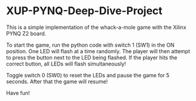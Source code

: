 # XUP-PYNQ-Deep-Dive-Project
This is a simple implementation of the whack-a-mole game with the Xilinx PYNQ Z2 board.

To start the game, run the python code with switch 1 (SW1) in the ON position. One LED will flash at a time randomly. The player will then attempt to press the button next to the LED being flashed. If the player hits the correct button, all LEDs will flash simultaneously!

Toggle switch 0 (SW0) to reset the LEDs and pause the game for 5 seconds. After that the game will resume!

Have fun!
